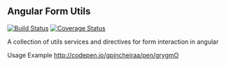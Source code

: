 ## Angular Form Utils

[travis-image]: https://travis-ci.org/gpincheiraa/angular-form-utils.png
[travis-url]: https://travis-ci.org/gpincheiraa/angular-form-utils

[coveralls-image]: https://coveralls.io/repos/github/gpincheiraa/angular-form-utils/badge.svg?branch=master
[coveralls-url]: https://coveralls.io/github/gpincheiraa/angular-form-utils?branch=master


[![Build Status][travis-image]][travis-url] [![Coverage Status][coveralls-image]][coveralls-url]


A collection of utils services and directives for form interaction in angular

Usage Example http://codepen.io/gpincheiraa/pen/grygmO


